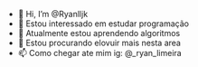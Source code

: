 - 👋 Hi, I’m @Ryanlljk
- 👀 Estou interessado em estudar programação
- 🌱 Atualmente estou aprendendo algoritmos
- 💞️ Estou procurando elovuir mais nesta area
- 📫 Como chegar ate mim ig: @_ryan_limeira
<!---
Ryanlljk/Ryanlljk is a ✨ special ✨ repository because its `README.md` (this file) appears on your GitHub profile.
You can click the Preview link to take a look at your changes.
--->
